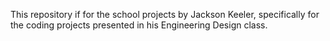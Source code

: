 This repository if for the school projects by Jackson Keeler, specifically for the coding projects presented in his Engineering Design class.
